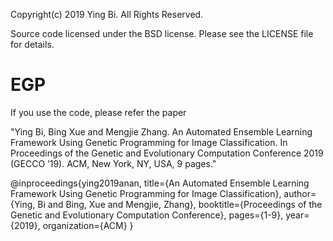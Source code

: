 Copyright(c) 2019 Ying Bi.
All Rights Reserved.

Source code licensed under the BSD license. Please see the LICENSE file for details.

EGP
=============
If you use the code, please refer the paper 

"Ying Bi, Bing Xue and Mengjie Zhang. An Automated Ensemble Learning Framework Using Genetic Programming for Image Classification. In Proceedings of the Genetic and Evolutionary Computation Conference 2019
(GECCO ’19). ACM, New York, NY, USA, 9 pages."

@inproceedings{ying2019anan,
	title={An Automated Ensemble Learning Framework Using Genetic Programming for Image Classification},
	author={Ying, Bi and Bing, Xue and Mengjie, Zhang},
	booktitle={Proceedings of the Genetic and Evolutionary Computation Conference},
	pages={1-9},
	year={2019},
	organization={ACM}
}

